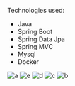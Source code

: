 Technologies used:
- Java
- Spring Boot
- Spring Data Jpa
- Spring MVC
- Mysql
- Docker

![a](https://github.com/user-attachments/assets/aa8649c5-3435-4473-8235-91db60754884)
![e](https://github.com/user-attachments/assets/354d8a9b-c9b6-464e-867e-b2b8ec2e04fd)
![d](https://github.com/user-attachments/assets/f0d10c47-caa7-41b2-b3ad-266c88ec80d3)
![c](https://github.com/user-attachments/assets/34bfb719-afa8-447b-a879-fd7f288b65ee)
![b](https://github.com/user-attachments/assets/3128a2bd-90d9-4013-b08b-0cbeb1f76906)
